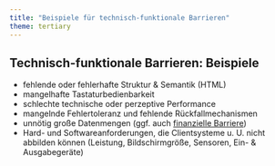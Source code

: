 ```yaml
---
title: "Beispiele für technisch-funktionale Barrieren"
theme: tertiary
---
```

## Technisch-funktionale Barrieren: Beispiele

- fehlende oder fehlerhafte Struktur & Semantik (HTML)
- mangelhafte Tastaturbedienbarkeit
- schlechte technische oder perzeptive Performance
- mangelnde Fehlertoleranz und fehlende Rückfallmechanismen
- unnötig große Datenmengen (ggf. auch [finanzielle Barriere](https://de.statista.com/infografik/6188/4g-im-laendervergleich/))
- Hard- und Softwareanforderungen, die Clientsysteme u. U. nicht abbilden können (Leistung, Bildschirmgröße, Sensoren, Ein- & Ausgabegeräte)
